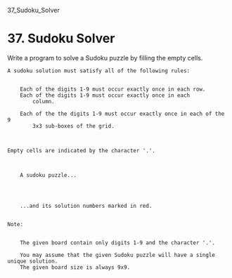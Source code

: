 37_Sudoku_Solver
# 37. Sudoku Solver

Write a program to solve a Sudoku puzzle by filling the empty cells.

    A sudoku solution must satisfy all of the following rules:

    
        Each of the digits 1-9 must occur exactly once in each row.
        Each of the digits 1-9 must occur exactly once in each
            column.
        
        Each of the the digits 1-9 must occur exactly once in each of the 9
            3x3 sub-boxes of the grid.
        
    

    Empty cells are indicated by the character '.'.

    
        
        A sudoku puzzle...
    

    
        
        ...and its solution numbers marked in red.
    

    Note:

    
        The given board contain only digits 1-9 and the character '.'.
        
        You may assume that the given Sudoku puzzle will have a single unique solution.
        The given board size is always 9x9.